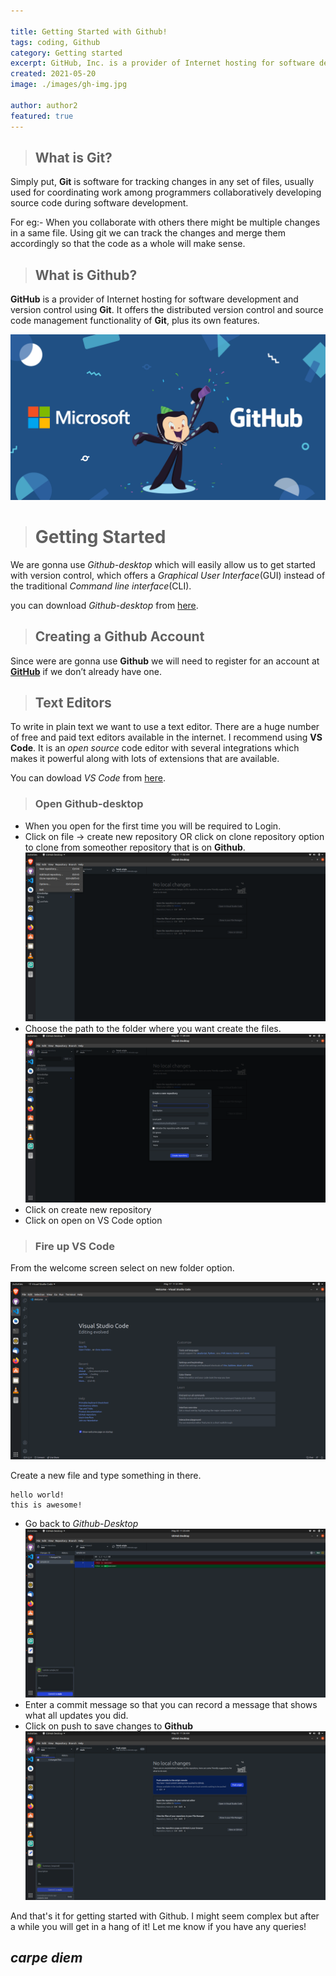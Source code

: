 ```yaml
---

title: Getting Started with Github!
tags: coding, Github
category: Getting started
excerpt: GitHub, Inc. is a provider of Internet hosting for software development and version control using Git....
created: 2021-05-20
image: ./images/gh-img.jpg

author: author2
featured: true
---
```

> ## What is Git?


Simply put, **Git** is software for tracking changes in any set of files, usually used for coordinating work among programmers collaboratively developing source code during software development. 

For eg:- When you collaborate with others there might be multiple changes in a same file. Using git we can track the changes and merge them accordingly so that the code as a whole will make sense.
> ## What is Github?

 **GitHub** is a provider of Internet hosting for software development and version control using **Git**. It offers the distributed version control and source code management functionality of **Git**, plus its own features.

![img](./images/gh-bg.png) 

> # Getting Started

We are gonna use *Github-desktop* which will easily allow us to get started with version control, which offers a *Graphical User Interface*(GUI) instead of the traditional *Command line interface*(CLI).

you can download *Github-desktop* from [here](https://desktop.github.com/).

> ## Creating a Github Account

Since were are gonna use **Github** we will need to register for an account at [**GitHub**](https://github.com) if we don’t already have one.

> ## Text Editors

To write in plain text we want to use a text editor. There are a huge number of free and paid text editors available in the internet. I recommend using **VS Code**. It is an *open source* code editor with several integrations which makes it powerful along with lots of extensions that are available.

You can dowload *VS Code* from [here](https://code.visualstudio.com/). 



> ### Open Github-desktop

- When you open for the first time you will be required to Login.
- Click on file -> create new repository OR click on clone repository option to clone from someother repository that is on **Github**.
![img](./images/0.png)
- Choose the path to the folder where you want create the files.
![img](./images/1.png)
- Click on create new repository
- Click on open on VS Code option


> ### Fire up VS Code

From the welcome screen select on new folder option.

![img-vscode](./images/gh-3.png)

Create a new file and type something in there.

```
hello world!
this is awesome!

```

- Go back to *Github-Desktop*
![img](./images/4.png)
- Enter a commit message so that you can record a message that shows what all updates you did.
- Click on push to save changes to **Github**
![img](./images/5.png)

And that's it for getting started with Github.
I might seem complex but after a while you will get in a hang of it!
Let me know if you have any queries!

## *carpe diem*

